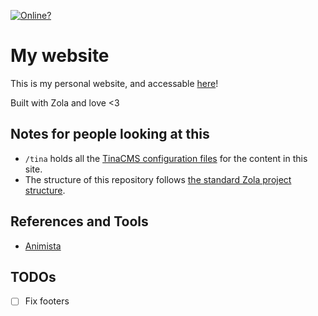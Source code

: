 [![Online?](https://img.shields.io/website?url=https%3A%2F%2Fcogsandsquigs.dev&style=for-the-badge&link=https%3A%2F%2Fcogsandsquigs.dev)
](https://cogsandsquigs.dev)

# My website

This is my personal website, and accessable [here](https://cogsandsquigs.dev)!

Built with Zola and love <3

## Notes for people looking at this

- `/tina` holds all the [TinaCMS configuration files](https://tina.io/docs/tina-folder/overview/) for the content in this site.
- The structure of this repository follows [the standard Zola project structure](https://www.getzola.org/documentation/getting-started/directory-structure/).

## References and Tools

- [Animista](https://animista.net)

## TODOs

- [ ] Fix footers
